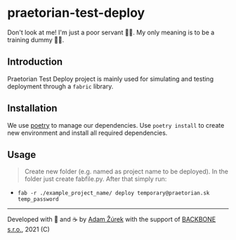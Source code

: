 # praetorian-test-deploy

Don't look at me! I'm just a poor servant 👴🏼. My only meaning is to be a training dummy 🥊🤕.

## Introduction

Praetorian Test Deploy project is mainly used for simulating and testing deployment through a `fabric` library.

## Installation

We use [poetry](https://python-poetry.org/) to manage our dependencies. Use `poetry install` to create new environment
and install all required dependencies.

## Usage

> Create new folder (e.g. named as project name to be deployed).
> In the folder just create fabfile.py. After that simply run:

- `fab -r ./example_project_name/ deploy temporary@praetorian.sk temp_password`

---
Developed with 💙 and ☕️ by [Adam Žúrek](https://zurek11.github.io/)
with the support of [BACKBONE s.r.o.](https://www.backbone.sk/), 2021 (C)
